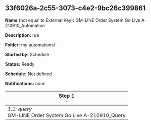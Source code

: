 ## 33f6026a-2c55-3073-c4e2-9bc26c399861

**Name** (not equal to External Key)**:** GM-LINE Order System Go Live A-210910_Automation

**Description:** n/a

**Folder:** my automations/

**Started by:** Schedule

**Status:** Ready

**Schedule:** Not defined

**Notifications:** _none_


| Step 1<br>_<small>-</small>_ |
| --- |
| _1.1: query_<br>GM-LINE Order System Go Live A-210910_Query |
